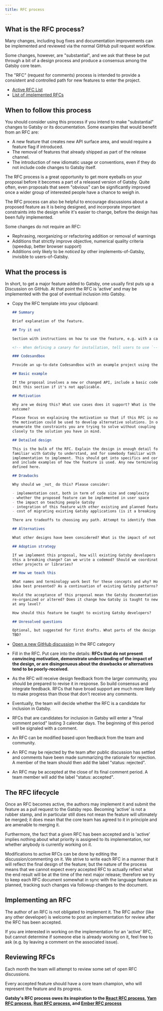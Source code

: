 ```yaml
---
title: RFC process
---
```


## What is the RFC process?

Many changes, including bug fixes and documentation improvements can be implemented and reviewed via the normal GitHub pull request workflow.

Some changes, however, are "substantial", and we ask that these be put through a bit of a design process and produce a consensus among the Gatsby core team.

The "RFC" (request for comments) process is intended to provide a consistent and controlled path for new features to enter the project.

- [Active RFC List](https://github.com/gatsbyjs/gatsby/discussions/categories/rfc)
- [List of implemented RFCs](https://github.com/gatsbyjs/gatsby/discussions/categories/rfc?discussions_q=category%3ARFC+label%3A%22status%3A+completed%22)

## When to follow this process

You should consider using this process if you intend to make "substantial" changes to Gatsby or its documentation. Some examples that would benefit from an RFC are:

- A new feature that creates new API surface area, and would require a feature flag if introduced.
- The removal of features that already shipped as part of the release channel.
- The introduction of new idiomatic usage or conventions, even if they do not include code changes to Gatsby itself.

The RFC process is a great opportunity to get more eyeballs on your proposal before it becomes a part of a released version of Gatsby. Quite often, even proposals that seem "obvious" can be significantly improved once a wider group of interested people have a chance to weigh in.

The RFC process can also be helpful to encourage discussions about a proposed feature as it is being designed, and incorporate important constraints into the design while it's easier to change, before the design has been fully implemented.

Some changes do not require an RFC:

- Rephrasing, reorganizing or refactoring addition or removal of warnings
- Additions that strictly improve objective, numerical quality criteria (speedup, better browser support)
- Additions only likely to be _noticed by_ other implements-of-Gatsby, invisible to users-of-Gatsby.

## What the process is

In short, to get a major feature added to Gatsby, one usually first puts up a Discussion on GitHub. At that point the RFC is 'active' and may be implemented with the goal of eventual inclusion into Gatsby.

- Copy the RFC template into your clipboard:

  ```md
  ## Summary

  Brief explanation of the feature.

  ## Try it out

  Section with instructions on how to use the feature, e.g. with a canary.

  <!-- When defining a canary for installation, tell users to use `--save-exact` (npm) or `--exact` (yarn) flag. -->

  ### Codesandbox

  Provide an up-to-date Codesandbox with an example project using the canary. Users can use this project to provide minimal reproductions.

  ## Basic example

  If the proposal involves a new or changed API, include a basic code example.
  Omit this section if it's not applicable.

  ## Motivation

  Why are we doing this? What use cases does it support? What is the expected
  outcome?

  Please focus on explaining the motivation so that if this RFC is not accepted,
  the motivation could be used to develop alternative solutions. In other words,
  enumerate the constraints you are trying to solve without coupling them too
  closely to the solution you have in mind.

  ## Detailed design

  This is the bulk of the RFC. Explain the design in enough detail for somebody
  familiar with Gatsby to understand, and for somebody familiar with the
  implementation to implement. This should get into specifics and corner-cases,
  and include examples of how the feature is used. Any new terminology should be
  defined here.

  ## Drawbacks

  Why should we _not_ do this? Please consider:

  - implementation cost, both in term of code size and complexity
  - whether the proposed feature can be implemented in user space
  - the impact on teaching people Gatsby
  - integration of this feature with other existing and planned features
  - cost of migrating existing Gatsby applications (is it a breaking change?)

  There are tradeoffs to choosing any path. Attempt to identify them here.

  ## Alternatives

  What other designs have been considered? What is the impact of not doing this?

  ## Adoption strategy

  If we implement this proposal, how will existing Gatsby developers adopt it? Is
  this a breaking change? Can we write a codemod? Should we coordinate with
  other projects or libraries?

  ## How we teach this

  What names and terminology work best for these concepts and why? How is this
  idea best presented? As a continuation of existing Gatsby patterns?

  Would the acceptance of this proposal mean the Gatsby documentation must be
  re-organized or altered? Does it change how Gatsby is taught to new developers
  at any level?

  How should this feature be taught to existing Gatsby developers?

  ## Unresolved questions

  Optional, but suggested for first drafts. What parts of the design are still
  TBD?
  ```

- [Open a new GitHub discussion](https://github.com/gatsbyjs/gatsby/discussions/categories/rfc) in the RFC category
- Fill in the RFC. Put care into the details: **RFCs that do not present convincing motivation, demonstrate understanding of the impact of the design, or are disingenuous about the drawbacks or alternatives tend to be poorly-received**.
- As the RFC will receive design feedback from the larger community, you should be prepared to revise it in response. So build consensus and integrate feedback. RFCs that have broad support are much more likely to make progress than those that don't receive any comments.
- Eventually, the team will decide whether the RFC is a candidate for inclusion in Gatsby.
- RFCs that are candidates for inclusion in Gatsby will enter a "final comment period" lasting 3 calendar days. The beginning of this period will be signaled with a comment.
- An RFC can be modified based upon feedback from the team and community.
- An RFC may be rejected by the team after public discussion has settled and comments have been made summarizing the rationale for rejection. A member of the team should then add the label "status: rejected".
- An RFC may be accepted at the close of its final comment period. A team member will add the label "status: accepted".

## The RFC lifecycle

Once an RFC becomes active, the authors may implement it and submit the feature as a pull request to the Gatsby repo. Becoming 'active' is not a rubber stamp, and in particular still does not mean the feature will ultimately be merged; it does mean that the core team has agreed to it in principle and are amenable to merging it.

Furthermore, the fact that a given RFC has been accepted and is 'active' implies nothing about what priority is assigned to its implementation, nor whether anybody is currently working on it.

Modifications to active RFCs can be done by editing the discussion/commenting on it. We strive to write each RFC in a manner that it will reflect the final design of the feature; but the nature of the process means that we cannot expect every accepted RFC to actually reflect what the end result will be at the time of the next major release; therefore we try to keep each RFC document somewhat in sync with the
language feature as planned, tracking such changes via followup changes to the document.

## Implementing an RFC

The author of an RFC is not obligated to implement it. The RFC author (like any other developer) is welcome to post an implementation for review after the RFC has been accepted.

If you are interested in working on the implementation for an 'active' RFC, but cannot determine if someone else is already working on it, feel free to ask (e.g. by leaving a comment on the associated issue).

## Reviewing RFCs

Each month the team will attempt to review some set of open RFC discussions.

Every accepted feature should have a core team champion, who will represent the feature and its progress.

**Gatsby's RFC process owes its inspiration to the [React RFC process], [Yarn RFC process], [Rust RFC process], and [Ember RFC process]**

[react rfc process]: https://github.com/reactjs/rfcs
[yarn rfc process]: https://github.com/yarnpkg/rfcs
[rust rfc process]: https://github.com/rust-lang/rfcs
[ember rfc process]: https://github.com/emberjs/rfcs
